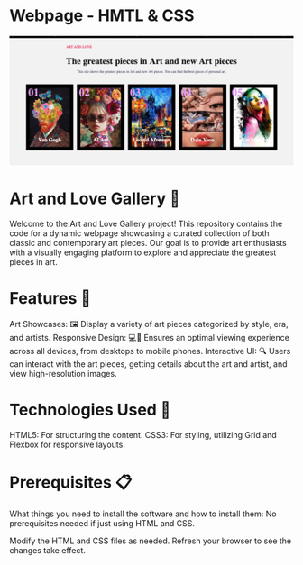 # Webpage - HMTL & CSS

![Example Image](Final.png)

# Art and Love Gallery 🎨
Welcome to the Art and Love Gallery project! This repository contains the code for a dynamic webpage showcasing a curated collection of both classic and contemporary art pieces. Our goal is to provide art enthusiasts with a visually engaging platform to explore and appreciate the greatest pieces in art.

# Features 🚀
Art Showcases: 🖼 Display a variety of art pieces categorized by style, era, and artists.
Responsive Design: 💻📱 Ensures an optimal viewing experience across all devices, from desktops to mobile phones.
Interactive UI: 🔍 Users can interact with the art pieces, getting details about the art and artist, and view high-resolution images.

# Technologies Used 🔧
HTML5: For structuring the content.
CSS3: For styling, utilizing Grid and Flexbox for responsive layouts.


# Prerequisites 📋
What things you need to install the software and how to install them:
No prerequisites needed if just using HTML and CSS.

Modify the HTML and CSS files as needed.
Refresh your browser to see the changes take effect.
